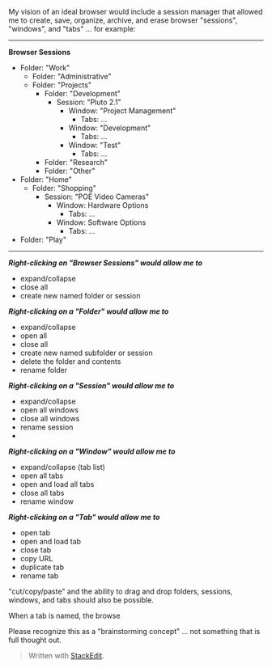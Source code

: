 My vision of an ideal browser would include a session manager that allowed me to create, save, organize, archive, and erase browser  "sessions", "windows", and "tabs" ... for example: 
___
**Browser Sessions**
* Folder: "Work"
	* Folder: "Administrative"
	* Folder: "Projects"
		* Folder: "Development"
			* Session: "Pluto 2.1"
				* Window: "Project Management"
					* Tabs: ...
				* Window: "Development"
					* Tabs: ...
				* Window: "Test"
					* Tabs: ...
		* Folder: "Research"
		* Folder: "Other"
* Folder: "Home"
	* Folder: "Shopping"
		* Session: "POE Video Cameras"
			* Window: Hardware Options
				* Tabs: ...
			* Window: Software Options
				* Tabs: ...
* Folder: "Play"

___
***Right-clicking on "Browser Sessions" would allow me to*** 

 - expand/collapse
 - close all
 - create new named folder or session
 
 ***Right-clicking on a "Folder" would allow me to***
 
 - expand/collapse
 - open all
 - close all
 - create new named subfolder or session
 - delete the folder and contents
 - rename folder

***Right-clicking on a "Session" would allow me to*** 

 - expand/collapse
 - open all windows
 - close all windows
 - rename session
 - 

***Right-clicking on a "Window" would allow me to*** 

 - expand/collapse (tab list)
 - open all tabs
 - open and load all tabs
 - close all tabs
 - rename window

***Right-clicking on a "Tab" would allow me to*** 

 - open tab
 - open and load tab
 - close tab
 - copy URL
 - duplicate tab
 - rename tab
 
"cut/copy/paste" and the ability to drag and drop folders, sessions, windows, and tabs should also be possible. 

When a tab is named, the browse

Please recognize this as a "brainstorming concept" ... not something that is full thought out. 

> Written with [StackEdit](https://stackedit.io/).
<!--stackedit_data:
eyJoaXN0b3J5IjpbMTgyNzI0NDY5MCwyMTI1NzQzMzIwLDExND
k4MjA0MDZdfQ==
-->